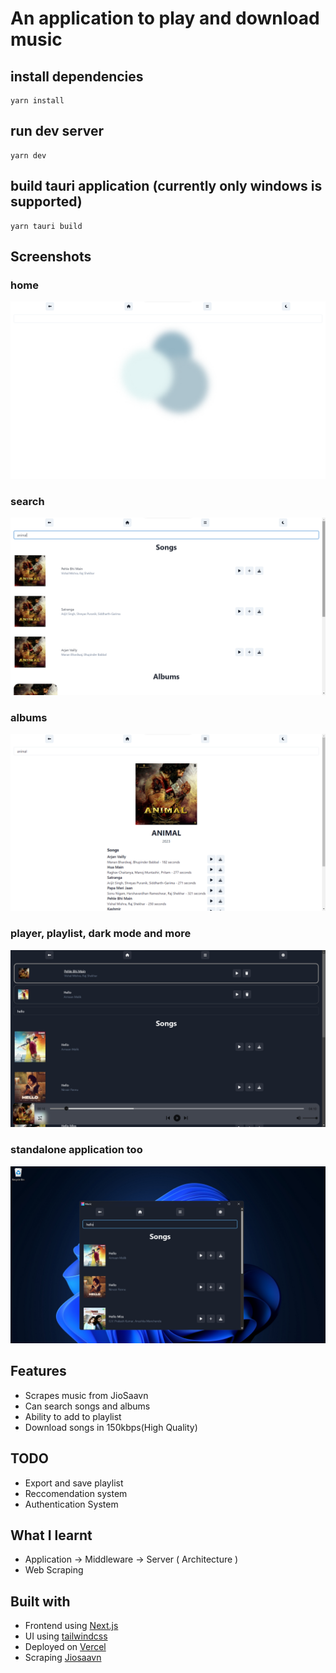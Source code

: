 
# An application to play and download music

## install dependencies
```
yarn install
```

## run dev server
```
yarn dev
```

## build tauri application (currently only windows is supported)

```
yarn tauri build
```

## Screenshots
### home
![home](screenshots/home.png)
### search
![search](screenshots/search.png)
### albums
![albums](screenshots/albums.png)
### player, playlist, dark mode and more 
![more](screenshots/more.png)
### standalone application too 
![standalone application](screenshots/app.png)

## Features

- Scrapes music from JioSaavn
- Can search songs and albums
- Ability to add to playlist
- Download songs in 150kbps(High Quality)

## TODO

- Export and save playlist
- Reccomendation system
- Authentication System

## What I learnt

- Application -> Middleware -> Server ( Architecture )
- Web Scraping

## Built with

- Frontend using [Next.js](https://nextjs.org)
- UI using [tailwindcss](https://tailwindcss.com)
- Deployed on [Vercel](https://vercel.com)
- Scraping [Jiosaavn](jiosaavn.com)
